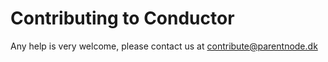 # Contributing to Conductor

Any help is very welcome, please contact us at [contribute@parentnode.dk](mailto:contribute@parentnode.dk)